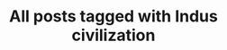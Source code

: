 ---
layout: tag
title: "All posts tagged with Indus civilization"
permalink: /weblog/tags/indus-civilization/
taxonomy: Indus civilization
---